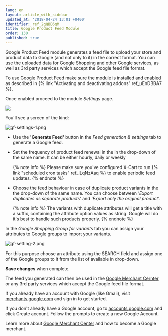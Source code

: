 ```yaml
---
lang: en
layout: article_with_sidebar
updated_at: '2018-04-24 13:01 +0400'
identifier: ref_2gQBB6qM
title: Google Product Feed Module
order: 130
published: true
---
```

Google Product Feed module generates a feed file to upload your store and product data to Google (and not only to it) in the correct format. You can use the uploaded data for Google Shopping and other Google services, as well as 3rd party services which accept the Google feed file format.

To use Google Product Feed make sure the module is installed and enabled as described in {% link "Activating and deactivating addons" ref_uEnDBBA7 %}.

Once enabled proceed to the module _Settings_ page.

![]({{site.baseurl}}/attachments/ref_2gQBB6qM/gf-settings.png)

You'll see a screen of the kind:

![gf-settings-1.png]({{site.baseurl}}/attachments/ref_2gQBB6qM/gf-settings-1.png)


* Use the **'Generate Feed'** button in the _Feed generation & settings_ tab to generate a Google feed.
* Set the frequency of product feed renewal in the in the drop-down of the same name. It can be either hourly, daily or weekly
  
  {% note  info %}
  Please make sure you've configured X-Cart to run {% link "scheduled cron tasks" ref_lLqNzAaq %} to enable periodic feed updates.
  {% endnote %}

* Choose the feed behaviour in case of duplicate product variants in the the drop-down of the same name. You can choose between _'Export duplicates as separate products'_ and _'Export only the original product'_.
  
  {% note  info %}
  The variants with duplicate attributes will get a title with a suffix, containing the attribute option values as string. Google will do it's best to handle such products properly.
  {% endnote %}

In the _Google Shopping Group for variants_ tab you can assign your attributes to Google groups to import your variants.

![gf-setting-2.png]({{site.baseurl}}/attachments/ref_2gQBB6qM/gf-setting-2.png)

For this purpose choose an attribute using the SEARCH field and assign one of the Google groups to it from the list of available in drop-down.

**Save changes** when complete. 

The feed you generated can then be used in the [Google Merchant Cernter](https://support.google.com/merchants/answer/188493?hl=en&ref_topic=3163841 "Google Product Feed Module") or any 3rd party services which accept the Google feed file format.

If you already have an account with Google (like Gmail), visit [merchants.google.com](https://merchants.google.com/ "Google Product Feed Module") and sign in to get started.

If you don't already have a Google account, go to [accounts.google.com](https://accounts.google.com/ "Google Product Feed Module") and click Create account. Follow the prompts to create a new Google Account.

Learn more about [Google Merchant Center](https://support.google.com/merchants/answer/188495?hl=en&ref_topic=3163841 "Google Product Feed Module") and how to become a Google merchant.
